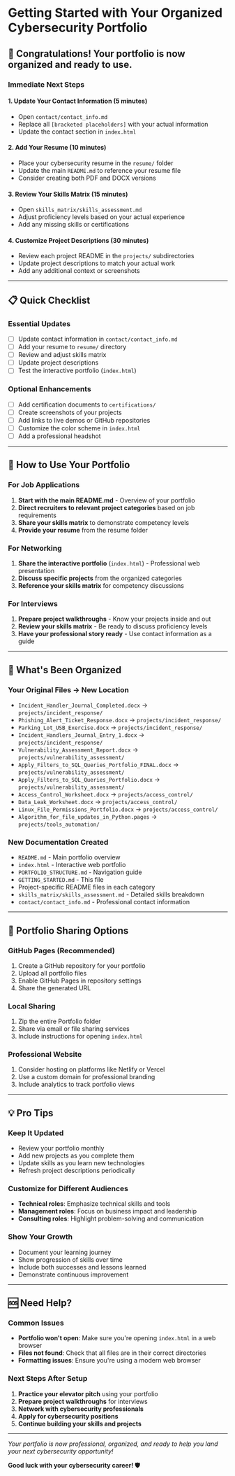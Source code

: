 # Getting Started with Your Organized Cybersecurity Portfolio

## 🎉 Congratulations! Your portfolio is now organized and ready to use.

### Immediate Next Steps

#### 1. **Update Your Contact Information** (5 minutes)
- Open `contact/contact_info.md`
- Replace all `[bracketed placeholders]` with your actual information
- Update the contact section in `index.html`

#### 2. **Add Your Resume** (10 minutes)
- Place your cybersecurity resume in the `resume/` folder
- Update the main `README.md` to reference your resume file
- Consider creating both PDF and DOCX versions

#### 3. **Review Your Skills Matrix** (15 minutes)
- Open `skills_matrix/skills_assessment.md`
- Adjust proficiency levels based on your actual experience
- Add any missing skills or certifications

#### 4. **Customize Project Descriptions** (30 minutes)
- Review each project README in the `projects/` subdirectories
- Update project descriptions to match your actual work
- Add any additional context or screenshots

---

## 📋 Quick Checklist

### Essential Updates
- [ ] Update contact information in `contact/contact_info.md`
- [ ] Add your resume to `resume/` directory
- [ ] Review and adjust skills matrix
- [ ] Update project descriptions
- [ ] Test the interactive portfolio (`index.html`)

### Optional Enhancements
- [ ] Add certification documents to `certifications/`
- [ ] Create screenshots of your projects
- [ ] Add links to live demos or GitHub repositories
- [ ] Customize the color scheme in `index.html`
- [ ] Add a professional headshot

---

## 🚀 How to Use Your Portfolio

### For Job Applications
1. **Start with the main README.md** - Overview of your portfolio
2. **Direct recruiters to relevant project categories** based on job requirements
3. **Share your skills matrix** to demonstrate competency levels
4. **Provide your resume** from the resume folder

### For Networking
1. **Share the interactive portfolio** (`index.html`) - Professional web presentation
2. **Discuss specific projects** from the organized categories
3. **Reference your skills matrix** for competency discussions

### For Interviews
1. **Prepare project walkthroughs** - Know your projects inside and out
2. **Review your skills matrix** - Be ready to discuss proficiency levels
3. **Have your professional story ready** - Use contact information as a guide

---

## 📁 What's Been Organized

### Your Original Files → New Location
- `Incident_Handler_Journal_Completed.docx` → `projects/incident_response/`
- `Phishing_Alert_Ticket_Response.docx` → `projects/incident_response/`
- `Parking_Lot_USB_Exercise.docx` → `projects/incident_response/`
- `Incident_Handlers_Journal_Entry_1.docx` → `projects/incident_response/`
- `Vulnerability_Assessment_Report.docx` → `projects/vulnerability_assessment/`
- `Apply_Filters_to_SQL_Queries_Portfolio_FINAL.docx` → `projects/vulnerability_assessment/`
- `Apply_Filters_to_SQL_Queries_Portfolio.docx` → `projects/vulnerability_assessment/`
- `Access_Control_Worksheet.docx` → `projects/access_control/`
- `Data_Leak_Worksheet.docx` → `projects/access_control/`
- `Linux_File_Permissions_Portfolio.docx` → `projects/access_control/`
- `Algorithm_for_file_updates_in_Python.pages` → `projects/tools_automation/`

### New Documentation Created
- `README.md` - Main portfolio overview
- `index.html` - Interactive web portfolio
- `PORTFOLIO_STRUCTURE.md` - Navigation guide
- `GETTING_STARTED.md` - This file
- Project-specific README files in each category
- `skills_matrix/skills_assessment.md` - Detailed skills breakdown
- `contact/contact_info.md` - Professional contact information

---

## 🔗 Portfolio Sharing Options

### GitHub Pages (Recommended)
1. Create a GitHub repository for your portfolio
2. Upload all portfolio files
3. Enable GitHub Pages in repository settings
4. Share the generated URL

### Local Sharing
1. Zip the entire Portfolio folder
2. Share via email or file sharing services
3. Include instructions for opening `index.html`

### Professional Website
1. Consider hosting on platforms like Netlify or Vercel
2. Use a custom domain for professional branding
3. Include analytics to track portfolio views

---

## 💡 Pro Tips

### Keep It Updated
- Review your portfolio monthly
- Add new projects as you complete them
- Update skills as you learn new technologies
- Refresh project descriptions periodically

### Customize for Different Audiences
- **Technical roles**: Emphasize technical skills and tools
- **Management roles**: Focus on business impact and leadership
- **Consulting roles**: Highlight problem-solving and communication

### Show Your Growth
- Document your learning journey
- Show progression of skills over time
- Include both successes and lessons learned
- Demonstrate continuous improvement

---

## 🆘 Need Help?

### Common Issues
- **Portfolio won't open**: Make sure you're opening `index.html` in a web browser
- **Files not found**: Check that all files are in their correct directories
- **Formatting issues**: Ensure you're using a modern web browser

### Next Steps After Setup
1. **Practice your elevator pitch** using your portfolio
2. **Prepare project walkthroughs** for interviews
3. **Network with cybersecurity professionals**
4. **Apply for cybersecurity positions**
5. **Continue building your skills and projects**

---

*Your portfolio is now professional, organized, and ready to help you land your next cybersecurity opportunity!*

**Good luck with your cybersecurity career! 🛡️** 